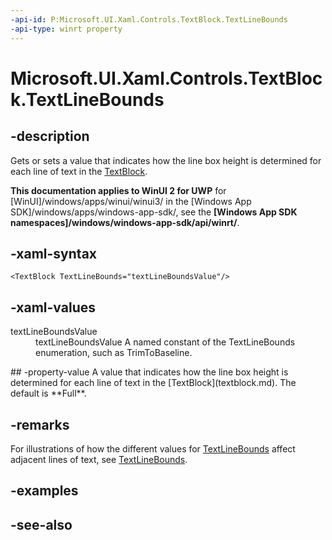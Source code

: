 ```yaml
---
-api-id: P:Microsoft.UI.Xaml.Controls.TextBlock.TextLineBounds
-api-type: winrt property
---
```


<!-- Property syntax
public Windows.UI.Xaml.TextLineBounds TextLineBounds { get;  set; }
-->

# Microsoft.UI.Xaml.Controls.TextBlock.TextLineBounds

## -description
Gets or sets a value that indicates how the line box height is determined for each line of text in the [TextBlock](textblock.md).

**This documentation applies to WinUI 2 for UWP** for [WinUI]/windows/apps/winui/winui3/ in the [Windows App SDK]/windows/apps/windows-app-sdk/, see the **[Windows App SDK namespaces]/windows/windows-app-sdk/api/winrt/**.

## -xaml-syntax
```xaml
<TextBlock TextLineBounds="textLineBoundsValue"/>
```


## -xaml-values
<dl><dt>textLineBoundsValue</dt><dd>textLineBoundsValue A named constant of the TextLineBounds enumeration, such as TrimToBaseline.</dd>
</dl>
## -property-value
A value that indicates how the line box height is determined for each line of text in the [TextBlock](textblock.md). The default is **Full**.

## -remarks
For illustrations of how the different values for [TextLineBounds](../microsoft.ui.xaml/textlinebounds.md) affect adjacent lines of text, see [TextLineBounds](../microsoft.ui.xaml/textlinebounds.md).

## -examples

## -see-also
